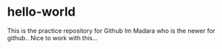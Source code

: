 # hello-world
This is the practice repository for Github
Im Madara who is the newer for github.. Nice to work with this...

